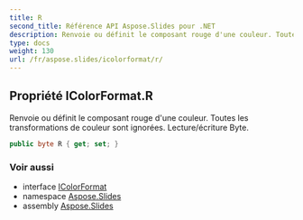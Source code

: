 ```yaml
---
title: R
second_title: Référence API Aspose.Slides pour .NET
description: Renvoie ou définit le composant rouge d'une couleur. Toutes les transformations de couleur sont ignorées. Lecture/écriture Byte.
type: docs
weight: 130
url: /fr/aspose.slides/icolorformat/r/
---
```


## Propriété IColorFormat.R

Renvoie ou définit le composant rouge d'une couleur. Toutes les transformations de couleur sont ignorées. Lecture/écriture Byte.

```csharp
public byte R { get; set; }
```

### Voir aussi

* interface [IColorFormat](../../icolorformat)
* namespace [Aspose.Slides](../../icolorformat)
* assembly [Aspose.Slides](../../../)

<!-- NE PAS MODIFIER : généré par xmldocmd pour Aspose.Slides.dll -->